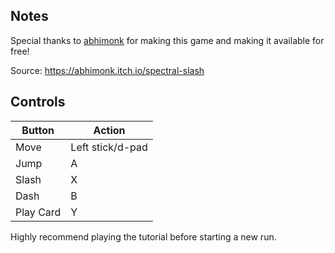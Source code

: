 ## Notes

Special thanks to [abhimonk](https://itch.io/profile/abhimonk) for making this game and making it available for free!

Source: https://abhimonk.itch.io/spectral-slash

## Controls

| Button | Action |
|--|--| 
Move | Left stick/d-pad
Jump | A
Slash | X 
Dash | B
Play Card | Y

Highly recommend playing the tutorial before starting a new run.


